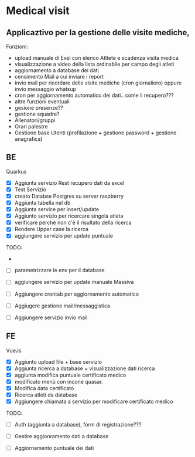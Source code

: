 # Medical visit
## Applicaztivo per la gestione delle visite mediche,
Funzioni:
 - upload manuale di Exel con elenco Atltete e scadenza visita medica
 - visualizzazione a video della lista ordinabile per campo degli atleti
 - aggiornamento a database dei dati
 - censimento Mail a cui inviare i report
 - invio mail per ricordare delle visite mediche (cron giornaliero) oppure invio messaggio whatsup
 - cron per aggiornamento automatico dei dati.. come li recupero???
 - altre funzioni eventuali
 - gesione presenze?? 
 - gestione squadre?
 - Allenatori/gruppi
 - Orari palestre
 - Gestione base Utenti (profilazione + gestione password + gestione anagrafica)


## BE
Quarkus
 - [X] Aggiunta servizio Rest recupero dati da excel
 - [X] Test Servizio
 - [X] creato Databse Postgres su server raspberry
 - [X] Aggiunta tabella nel db
 - [X] Aggiunta service per insert/update
 - [X] Aggiunto servizio per ricercare singola atleta
 - [X] verificare perchè non c'è il risultato della ricerca
 - [X] Rendere Upper case la ricerca
 - [X] aggiungere servizio per update puntuale

TODO:

 - 
 - [ ] parametrizzare le env per il database  
 - [ ] aggiungere servizio per update manuale Massiva
 - [ ] Aggiungere crontab per aggiornamento automatico
 - [ ] Aggiugere gestione mail/messaggistica
 - [ ] Aggiungere servizio invio mail

 


## FE
VueJs
- [X] Aggiunto upload file + base servizio
- [X] Aggiunta ricerca a database + visualizzazione dati ricerca
- [X] aggiunta modifica puntuale certificato medico 
- [X] modificato menù con incone quasar.
- [X] Modifica data certificato
- [X] Ricerca atleti da database
- [x] Aggiungere chiamata a servizio per modificare certificato medico

TODO:
 
 - [ ] Auth (aggiunta a database), form di registrazione???
 - [ ] Gestire aggionramento dati a database
 - [ ] Aggiornamento puntuale dei dati

